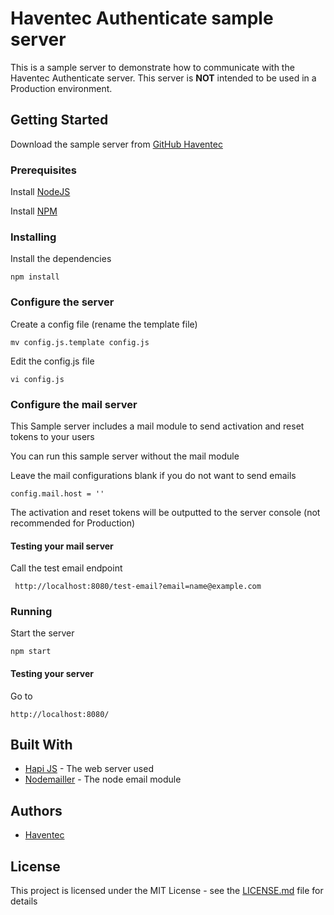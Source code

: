 # Haventec Authenticate sample server

This is a sample server to demonstrate how to communicate with the Haventec Authenticate server.
This server is **NOT** intended to be used in a Production environment.

## Getting Started

Download the sample server from [GitHub Haventec](https://github.com/Haventec/haventec-authenticate-sample-server)

### Prerequisites

Install [NodeJS](https://nodejs.org)

Install [NPM](https://www.npmjs.com) 

### Installing

Install the dependencies
```
npm install
```

### Configure the server

Create a config file (rename the template file)
```
mv config.js.template config.js
```

Edit the config.js file
```
vi config.js
```

### Configure the mail server

This Sample server includes a mail module to send activation and reset tokens to your users

You can run this sample server without the mail module

Leave the mail configurations blank if you do not want to send emails
```
config.mail.host = ''
```

The activation and reset tokens will be outputted to the server console (not recommended for Production)

#### Testing your mail server

Call the test email endpoint
```
 http://localhost:8080/test-email?email=name@example.com
```

### Running

Start the server
```
npm start 
```

#### Testing your server

Go to
```
http://localhost:8080/
```

## Built With

* [Hapi JS](https://hapijs.com/) - The web server used
* [Nodemailler](https://nodemailer.com/about/) - The node email module

## Authors

* [Haventec](http://www.haventec.com/)

## License

This project is licensed under the MIT License - see the [LICENSE.md](LICENSE.md) file for details
